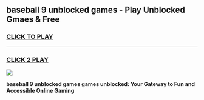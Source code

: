 
## baseball 9 unblocked games - Play Unblocked Gmaes & Free
<h3>
<a href="https://premium.freeplayer.one?title=baseball_9_unblocked_games&ref=20F">CLICK TO PLAY</a></h3>
<hr>

<h3>
<a href="https://premium.freeplayer.one?title=baseball_9_unblocked_games&ref=20F">CLICK 2 PLAY</a>
  
</h3>

<a href="https://premium.freeplayer.one?title=baseball_9_unblocked_games&ref=20F/"><img src="https://clearcache.store/games.png"></a>


**baseball 9 unblocked games games unblocked: Your Gateway to Fun and Accessible Online Gaming**
